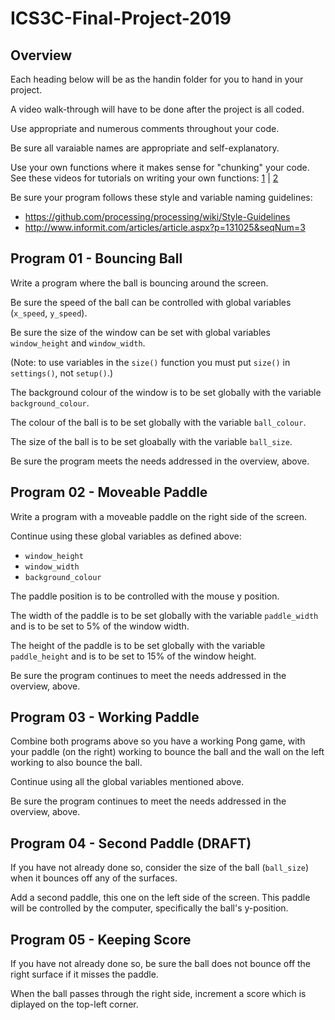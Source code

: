 # ICS3C-Final-Project-2019

## Overview

Each heading below will be as the handin folder for you to hand in your project.

A video walk-through will have to be done after the project is all coded.

Use appropriate and numerous comments throughout your code.

Be sure all varaiable names are appropriate and self-explanatory.

Use your own functions where it makes sense for "chunking" your code. See these videos for tutorials on writing your own functions: [1](https://www.youtube.com/watch?v=zBo2D3Myo6Q) | [2](https://www.youtube.com/watch?v=j_XyeWg_3EE)

Be sure your program follows these style and variable naming guidelines:

+ <https://github.com/processing/processing/wiki/Style-Guidelines>
+ <http://www.informit.com/articles/article.aspx?p=131025&seqNum=3>

## Program 01 - Bouncing Ball

Write a program where the ball is bouncing around the screen.

Be sure the speed of the ball can be controlled with global variables (`x_speed`, `y_speed`).

Be sure the size of the window can be set with global variables `window_height` and `window_width`. 

(Note: to use variables in the `size()` function you must put `size()` in `settings()`, not `setup()`.)

The background colour of the window is to be set globally with the variable `background_colour`.

The colour of the ball is to be set globally with the variable `ball_colour`.

The size of the ball is to be set gloabally with the variable `ball_size`.

Be sure the program meets the needs addressed in the overview, above.

## Program 02 - Moveable Paddle

Write a program with a moveable paddle on the right side of the screen.

Continue using these global variables as defined above:

+ `window_height`
+ `window_width`
+ `background_colour`

The paddle position is to be controlled with the mouse y position.

The width of the paddle is to be set globally with the variable `paddle_width` and is to be set to 5% of the window width.

The height of the paddle is to be set globally with the variable `paddle_height` and is to be set to 15% of the window height.

Be sure the program continues to meet the needs addressed in the overview, above.

## Program 03 - Working Paddle

Combine both programs above so you have a working Pong game, with your paddle (on the right) working to bounce the ball and the wall on the left working to also bounce the ball.

Continue using all the global variables mentioned above.

Be sure the program continues to meet the needs addressed in the overview, above.

## Program 04 - Second Paddle (DRAFT)

If you have not already done so, consider the size of the ball (`ball_size`) when it bounces off any of the surfaces.

Add a second paddle, this one on the left side of the screen. This paddle will be controlled by the computer, specifically the ball's y-position.

## Program 05 - Keeping Score

If you have not already done so, be sure the ball does not bounce off the right surface if it misses the paddle.

When the ball passes through the right side, increment a score which is diplayed on the top-left corner.
